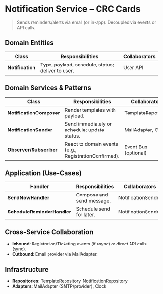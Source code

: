 # Notification Service – CRC Cards

> Sends reminders/alerts via email (or in-app). Decoupled via events or API calls.

## Domain Entities
| Class | Responsibilities | Collaborators |
|------|-------------------|---------------|
| **Notification** | Type, payload, schedule, status; deliver to user. | User API |

## Domain Services & Patterns
| Class | Responsibilities | Collaborators |
|------|-------------------|---------------|
| **NotificationComposer** | Render templates with payload. | TemplateRepository |
| **NotificationSender** | Send immediately or schedule; update status. | MailAdapter, Clock |
| **Observer/Subscriber** | React to domain events (e.g., RegistrationConfirmed). | Event Bus (optional) |

## Application (Use-Cases)
| Handler | Responsibilities | Collaborators |
|--------|-------------------|---------------|
| **SendNowHandler** | Compose and send message. | NotificationSender |
| **ScheduleReminderHandler** | Schedule send for later. | NotificationSender |

## Cross-Service Collaboration
- **Inbound**: Registration/Ticketing events (if async) or direct API calls (sync).
- **Outbound**: Email provider via MailAdapter.

## Infrastructure
- **Repositories**: TemplateRepository, NotificationRepository  
- **Adapters**: MailAdapter (SMTP/provider), Clock
